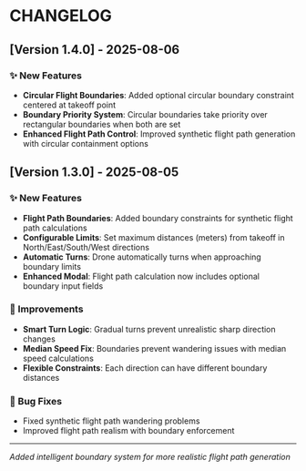 # CHANGELOG

## [Version 1.4.0] - 2025-08-06

### ✨ New Features
- **Circular Flight Boundaries**: Added optional circular boundary constraint centered at takeoff point
- **Boundary Priority System**: Circular boundaries take priority over rectangular boundaries when both are set
- **Enhanced Flight Path Control**: Improved synthetic flight path generation with circular containment options

## [Version 1.3.0] - 2025-08-05

### ✨ New Features
- **Flight Path Boundaries**: Added boundary constraints for synthetic flight path calculations
- **Configurable Limits**: Set maximum distances (meters) from takeoff in North/East/South/West directions
- **Automatic Turns**: Drone automatically turns when approaching boundary limits
- **Enhanced Modal**: Flight path calculation now includes optional boundary input fields

### 🔧 Improvements
- **Smart Turn Logic**: Gradual turns prevent unrealistic sharp direction changes
- **Median Speed Fix**: Boundaries prevent wandering issues with median speed calculations
- **Flexible Constraints**: Each direction can have different boundary distances

### 🐛 Bug Fixes
- Fixed synthetic flight path wandering problems
- Improved flight path realism with boundary enforcement

---
*Added intelligent boundary system for more realistic flight path generation*